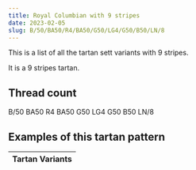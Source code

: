 ```yaml
---
title: Royal Columbian with 9 stripes
date: 2023-02-05
slug: B/50/BA50/R4/BA50/G50/LG4/G50/B50/LN/8
---
```

This is a list of all the tartan sett variants with 9 stripes.

It is a 9 stripes tartan.


## Thread count
B/50 BA50 R4 BA50 G50 LG4 G50 B50 LN/8

## Examples of this tartan pattern

| Tartan Variants |
|---------------|
